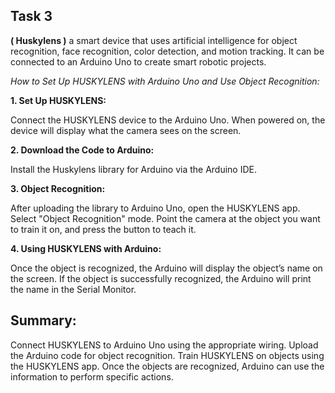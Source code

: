 ## Task 3
**( Huskylens )**
a smart device that uses artificial intelligence for object recognition, face recognition, color detection, and motion tracking.
It can be connected to an Arduino Uno to create smart robotic projects.

*How to Set Up HUSKYLENS with Arduino Uno and Use Object Recognition:*

**1. Set Up HUSKYLENS:**

Connect the HUSKYLENS device to the Arduino Uno.
When powered on, the device will display what the camera sees on the screen.

**2. Download the Code to Arduino:**

Install the Huskylens library for Arduino via the Arduino IDE.

**3. Object Recognition:**

After uploading the library to Arduino Uno, open the HUSKYLENS app.
Select "Object Recognition" mode.
Point the camera at the object you want to train it on, and press the button to teach it.

**4. Using HUSKYLENS with Arduino:**

Once the object is recognized, the Arduino will display the object’s name on the screen.
If the object is successfully recognized, the Arduino will print the name in the Serial Monitor.

## **Summary:**
Connect HUSKYLENS to Arduino Uno using the appropriate wiring.
Upload the Arduino code for object recognition.
Train HUSKYLENS on objects using the HUSKYLENS app.
Once the objects are recognized, Arduino can use the information to perform specific actions.
